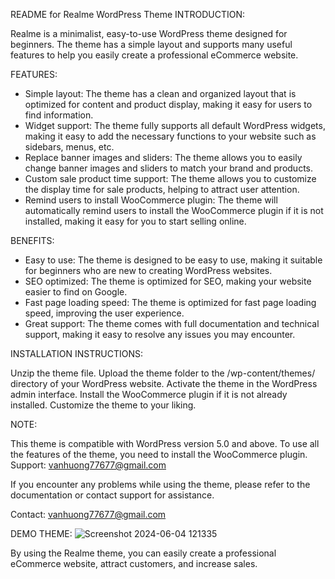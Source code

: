 README for Realme WordPress Theme
INTRODUCTION:

Realme is a minimalist, easy-to-use WordPress theme designed for beginners. The theme has a simple layout and supports many useful features to help you easily create a professional eCommerce website.


FEATURES:

* Simple layout: The theme has a clean and organized layout that is optimized for content and product display, making it easy for users to find information.
* Widget support: The theme fully supports all default WordPress widgets, making it easy to add the necessary functions to your website such as sidebars, menus, etc.
* Replace banner images and sliders: The theme allows you to easily change banner images and sliders to match your brand and products.
* Custom sale product time support: The theme allows you to customize the display time for sale products, helping to attract user attention.
* Remind users to install WooCommerce plugin: The theme will automatically remind users to install the WooCommerce plugin if it is not installed, making it easy for you to start selling online.


BENEFITS:

* Easy to use: The theme is designed to be easy to use, making it suitable for beginners who are new to creating WordPress websites.
* SEO optimized: The theme is optimized for SEO, making your website easier to find on Google.
* Fast page loading speed: The theme is optimized for fast page loading speed, improving the user experience.
* Great support: The theme comes with full documentation and technical support, making it easy to resolve any issues you may encounter.

  
INSTALLATION INSTRUCTIONS:

Unzip the theme file.
Upload the theme folder to the /wp-content/themes/ directory of your WordPress website.
Activate the theme in the WordPress admin interface.
Install the WooCommerce plugin if it is not already installed.
Customize the theme to your liking.


NOTE:

This theme is compatible with WordPress version 5.0 and above.
To use all the features of the theme, you need to install the WooCommerce plugin.
Support: vanhuong77677@gmail.com

If you encounter any problems while using the theme, please refer to the documentation or contact support for assistance.

Contact: vanhuong77677@gmail.com

DEMO THEME: 
![Screenshot 2024-06-04 121335](https://github.com/vanhuong04/wcm-static-thame_WP/assets/155074947/3ff63301-7fec-43f1-9730-54c3708b8468)





By using the Realme theme, you can easily create a professional eCommerce website, attract customers, and increase sales.
